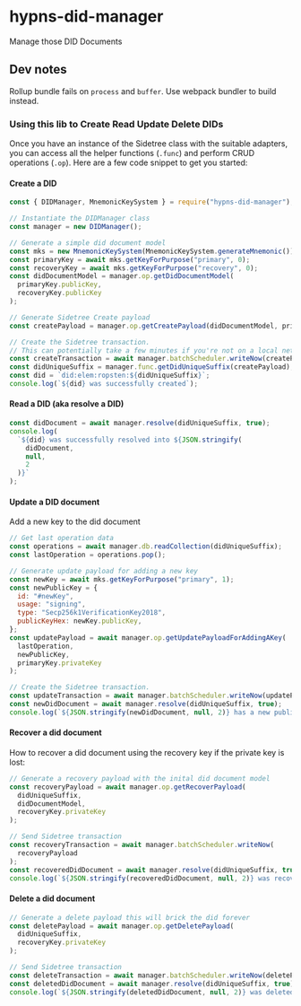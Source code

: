 # hypns-did-manager
Manage those DID Documents

## Dev notes

Rollup bundle fails on `process` and `buffer`. Use webpack bundler to build instead.

### Using this lib to Create Read Update Delete DIDs

Once you have an instance of the Sidetree class with the suitable adapters, you can access all the helper functions (`.func`) and perform CRUD operations (`.op`). Here are a few code snippet to get you started:

#### Create a DID

```js
const { DIDManager, MnemonicKeySystem } = require("hypns-did-manager");

// Instantiate the DIDManager class
const manager = new DIDManager();

// Generate a simple did document model
const mks = new MnemonicKeySystem(MnemonicKeySystem.generateMnemonic());
const primaryKey = await mks.getKeyForPurpose("primary", 0);
const recoveryKey = await mks.getKeyForPurpose("recovery", 0);
const didDocumentModel = manager.op.getDidDocumentModel(
  primaryKey.publicKey,
  recoveryKey.publicKey
);

// Generate Sidetree Create payload
const createPayload = manager.op.getCreatePayload(didDocumentModel, primaryKey);

// Create the Sidetree transaction.
// This can potentially take a few minutes if you're not on a local network
const createTransaction = await manager.batchScheduler.writeNow(createPayload);
const didUniqueSuffix = manager.func.getDidUniqueSuffix(createPayload);
const did = `did:elem:ropsten:${didUniqueSuffix}`;
console.log(`${did} was successfully created`);
```

#### Read a DID (aka resolve a DID)

```js
const didDocument = await manager.resolve(didUniqueSuffix, true);
console.log(
  `${did} was successfully resolved into ${JSON.stringify(
    didDocument,
    null,
    2
  )}`
);
```

#### Update a DID document

Add a new key to the did document

```js
// Get last operation data
const operations = await manager.db.readCollection(didUniqueSuffix);
const lastOperation = operations.pop();

// Generate update payload for adding a new key
const newKey = await mks.getKeyForPurpose("primary", 1);
const newPublicKey = {
  id: "#newKey",
  usage: "signing",
  type: "Secp256k1VerificationKey2018",
  publicKeyHex: newKey.publicKey,
};
const updatePayload = await manager.op.getUpdatePayloadForAddingAKey(
  lastOperation,
  newPublicKey,
  primaryKey.privateKey
);

// Create the Sidetree transaction.
const updateTransaction = await manager.batchScheduler.writeNow(updatePayload);
const newDidDocument = await manager.resolve(didUniqueSuffix, true);
console.log(`${JSON.stringify(newDidDocument, null, 2)} has a new publicKey`);
```

#### Recover a did document

How to recover a did document using the recovery key if the private key is lost:

```js
// Generate a recovery payload with the inital did document model
const recoveryPayload = await manager.op.getRecoverPayload(
  didUniqueSuffix,
  didDocumentModel,
  recoveryKey.privateKey
);

// Send Sidetree transaction
const recoveryTransaction = await manager.batchScheduler.writeNow(
  recoveryPayload
);
const recoveredDidDocument = await manager.resolve(didUniqueSuffix, true);
console.log(`${JSON.stringify(recoveredDidDocument, null, 2)} was recovered`);
```

#### Delete a did document

```js
// Generate a delete payload this will brick the did forever
const deletePayload = await manager.op.getDeletePayload(
  didUniqueSuffix,
  recoveryKey.privateKey
);

// Send Sidetree transaction
const deleteTransaction = await manager.batchScheduler.writeNow(deletePayload);
const deletedDidDocument = await manager.resolve(didUniqueSuffix, true);
console.log(`${JSON.stringify(deletedDidDocument, null, 2)} was deleted`);
```

